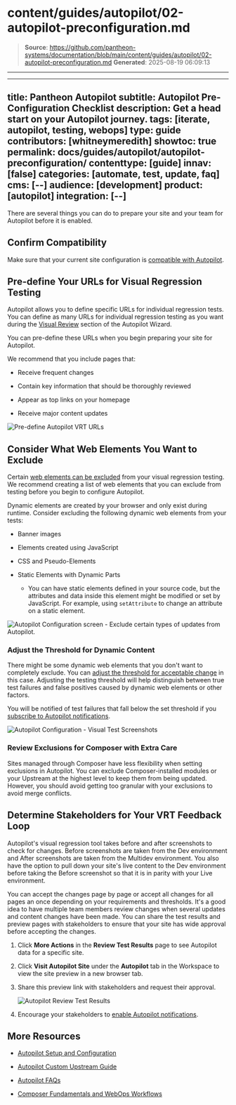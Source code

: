 # content/guides/autopilot/02-autopilot-preconfiguration.md

> **Source**: https://github.com/pantheon-systems/documentation/blob/main/content/guides/autopilot/02-autopilot-preconfiguration.md
> **Generated**: 2025-08-19 06:09:13

---

---
title: Pantheon Autopilot
subtitle: Autopilot Pre-Configuration Checklist
description: Get a head start on your Autopilot journey.
tags: [iterate, autopilot, testing, webops]
type: guide
contributors: [whitneymeredith]
showtoc: true
permalink: docs/guides/autopilot/autopilot-preconfiguration/
contenttype: [guide]
innav: [false]
categories: [automate, test, update, faq]
cms: [--]
audience: [development]
product: [autopilot]
integration: [--]
---

There are several things you can do to prepare your site and your team for Autopilot before it is enabled.

## Confirm Compatibility

Make sure that your current site configuration is [compatible with Autopilot](/guides/autopilot#autopilot-site-compatibility).

## Pre-define Your URLs for Visual Regression Testing

Autopilot allows you to define specific URLs for individual regression tests. You can define as many URLs for individual regression testing as you want during the [Visual Review](/guides/autopilot/enable-autopilot/#visual-review) section of the Autopilot Wizard.

You can pre-define these URLs when you begin preparing your site for Autopilot.

 We recommend that you include pages that:

- Receive frequent changes

- Contain key information that should be thoroughly reviewed

- Appear as top links on your homepage

- Receive major content updates

![Pre-define Autopilot VRT URLs](../../../images/autopilot/autopilot-setup-visual-review.png)

## Consider What Web Elements You Want to Exclude

Certain [web elements can be excluded](/guides/autopilot/enable-autopilot/#excluded-web-elements) from your visual regression testing. We recommend creating a list of web elements that you can exclude from testing before you begin to configure Autopilot.

Dynamic elements are created by your browser and only exist during runtime. Consider excluding the following dynamic web elements from your tests:

- Banner images

- Elements created using JavaScript

- CSS and Pseudo-Elements

- Static Elements with Dynamic Parts

    - You can have static elements defined in your source code, but the attributes and data inside this element might be modified or set by JavaScript. For example, using `setAttribute` to change an attribute on a static element.

![Autopilot Configuration screen - Exclude certain types of updates from Autopilot.](../../../images/autopilot/autopilot-configuration-excluded-web-elements.png)

### Adjust the Threshold for Dynamic Content

There might be some dynamic web elements that you don't want to completely exclude. You can [adjust the threshold for acceptable change](/guides/autopilot/enable-autopilot/#acceptable-change) in this case. Adjusting the testing threshold will help distinguish between true test failures and false positives caused by dynamic web elements or other factors.

You will be notified of test failures that fall below the set threshold if you [subscribe to Autopilot notifications](/guides/autopilot/enable-autopilot/#enable-autopilot-email-notifications).

![Autopilot Configuration - Visual Test Screenshots](../../../images/autopilot/autopilot-configuration-visual-test-screenshots.png)

### Review Exclusions for Composer with Extra Care

Sites managed through Composer have less flexibility when setting exclusions in Autopilot. You can exclude Composer-installed modules or your Upstream at the highest level to keep them from being updated. However, you should avoid getting too granular with your exclusions to avoid merge conflicts.

## Determine Stakeholders for Your VRT Feedback Loop

Autopilot's visual regression tool takes before and after screenshots to check for changes. Before screenshots are taken from the Dev environment and After screenshots are taken from the Multidev environment. You also have the option to pull down your site's live content to the Dev environment before taking the Before screenshot so that it is in parity with your Live environment.

You can accept the changes page by page or accept all changes for all pages an once depending on your requirements and thresholds. It's a good idea to have multiple team members review changes when several updates and content changes have been made. You can share the test results and preview pages with stakeholders to ensure that your site has wide approval before accepting the changes.

1. Click **More Actions** in the **Review Test Results** page to see Autopilot data for a specific site.

1. Click **Visit Autopilot Site** under the **Autopilot** tab in the Workspace to view the site preview in a new browser tab.

1. Share this preview link with stakeholders and request their approval.

    ![Autopilot Review Test Results](../../../images/autopilot/autopilot-review-test-results.png)

1. Encourage your stakeholders to [enable Autopilot notifications](/guides/autopilot/enable-autopilot/#enable-autopilot-email-notifications).

## More Resources

- [Autopilot Setup and Configuration](/guides/autopilot/enable-autopilot)

- [Autopilot Custom Upstream Guide](/guides/autopilot-custom-upstream)

- [Autopilot FAQs](/guides/autopilot/autopilot-faq)

- [Composer Fundamentals and WebOps Workflows](/guides/composer)